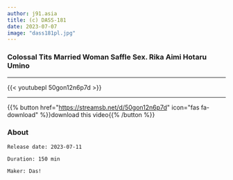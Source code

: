 ```yaml
---
author: j91.asia
title: (c) DASS-181
date: 2023-07-07
image: "dass181pl.jpg"
---
```


### Colossal Tits Married Woman Saffle Sex. Rika Aimi Hotaru Umino
___

{{< youtubepl 50gon12n6p7d >}}
___

{{% button href="https://streamsb.net/d/50gon12n6p7d" icon="fas fa-download" %}}download this video{{% /button %}}
### About

`Release date: 2023-07-11`

`Duration: 150 min`

`Maker:	Das!`